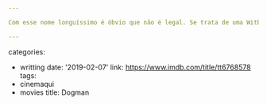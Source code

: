 ```yaml
---

Com esse nome longuíssimo é óbvio que não é legal. Se trata de uma Witbier esquecível, cítricazinha, levezinha, espumazinha. Tudo inha para uma cerveja que se chama como é o nome, mesmo?

---
```

categories:
- writting
date: '2019-02-07'
link: https://www.imdb.com/title/tt6768578
tags:
- cinemaqui
- movies
title: Dogman

